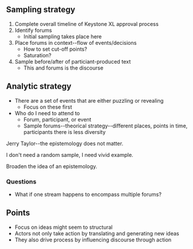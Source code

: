 ## Sampling strategy

1. Complete overall timeline of Keystone XL approval process
2. Identify forums
    - Initial sampling takes place here
3. Place forums in context--flow of events/decisions
    - How to set cut-off points?
    - Saturation?
4. Sample before/after of particiant-produced text
    - This and forums is the discourse
    

## Analytic strategy

* There are a set of events that are either puzzling or revealing
    - Focus on these first
* Who do I need to attend to
    - Forum, participant, or event
    - Sample forums--theorical strategy--different places, points in time, participants there is less diversity
 
Jerry Taylor--the epistemology does not matter.

I don't need a random sample, I need vivid example. 

Broaden the idea of an epistemology.

### Questions

* What if one stream happens to encompass multiple forums?

## Points

* Focus on ideas might seem to structural
* Actors not only take action by translating and generating new ideas
* They also drive process by influencing discourse through action